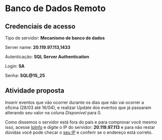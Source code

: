 # Banco de Dados Remoto

## Credenciais de acesso

Tipo de servidor: **Mecanismo de banco de dados**

Server name: **20.119.97.113,1433**
 
Autenticação: **SQL Server Authentication**

Login: **SA**

Senha: **SQL@1S_25**

## Atividade proposta

Inserir eventos que vão ocorrer durante os dias que não vai ocorrer a oficina (28/03 até 16/04), e realizar Update dos eventos que já passaram alterando seu valor na coluna *Disponivel* para 0.

Como dissemos o servidor está fora do país e para comprovar você mesmo isso, acesse [IpInfo](https://ipinfo.io/) e digite o IP do servidor: **20.119.97.113** e para não restar dúvidas você pode checar o [seu IP](https://ipinfo.io/what-is-my-ip) e conferir se o endereço está correto.
